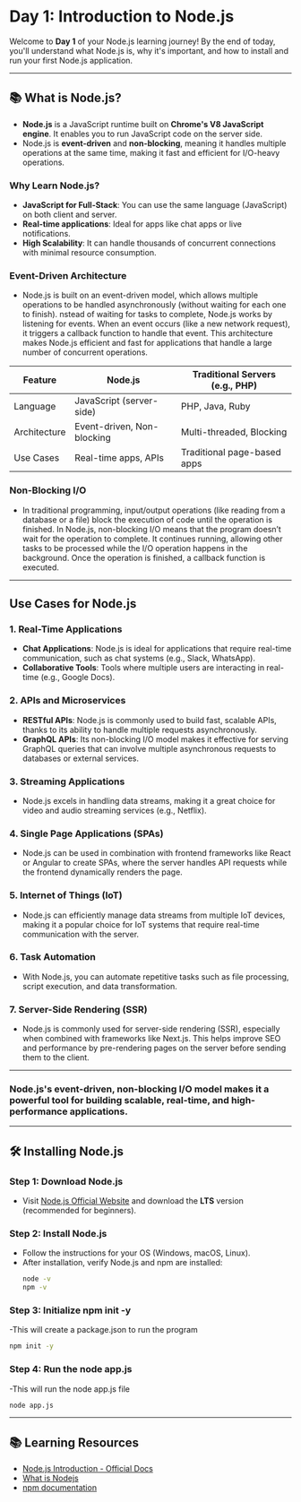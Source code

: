 # Day 1: Introduction to Node.js

Welcome to **Day 1** of your Node.js learning journey! By the end of today, you'll understand what Node.js is, why it's important, and how to install and run your first Node.js application.

---

## 📚 **What is Node.js?**

- **Node.js** is a JavaScript runtime built on **Chrome's V8 JavaScript engine**. It enables you to run JavaScript code on the server side.
- Node.js is **event-driven** and **non-blocking**, meaning it handles multiple operations at the same time, making it fast and efficient for I/O-heavy operations.

### **Why Learn Node.js?**
- **JavaScript for Full-Stack**: You can use the same language (JavaScript) on both client and server.
- **Real-time applications**: Ideal for apps like chat apps or live notifications.
- **High Scalability**: It can handle thousands of concurrent connections with minimal resource consumption.

### **Event-Driven Architecture**
- Node.js is built on an event-driven model, which allows multiple operations to be handled asynchronously (without waiting for each one to finish).
nstead of waiting for tasks to complete, Node.js works by listening for events. When an event occurs (like a new network request), it triggers a callback function to handle that event. This architecture makes Node.js efficient and fast for applications that handle a large number of concurrent operations.
  
| Feature         | Node.js                        | Traditional Servers (e.g., PHP)       |
|-----------------|--------------------------------|---------------------------------------|
| Language        | JavaScript (server-side)       | PHP, Java, Ruby                       |
| Architecture    | Event-driven, Non-blocking     | Multi-threaded, Blocking              |
| Use Cases       | Real-time apps, APIs           | Traditional page-based apps           |


### **Non-Blocking I/O**
- In traditional programming, input/output operations (like reading from a database or a file) block the execution of code until the operation is finished. In Node.js, non-blocking I/O means that the program doesn’t wait for the operation to complete. It continues running, allowing other tasks to be processed while the I/O operation happens in the background. Once the operation is finished, a callback function is executed.

---
## Use Cases for Node.js

### 1. Real-Time Applications

- **Chat Applications**: Node.js is ideal for applications that require real-time communication, such as chat systems (e.g., Slack, WhatsApp).
- **Collaborative Tools**: Tools where multiple users are interacting in real-time (e.g., Google Docs).

### 2. APIs and Microservices

- **RESTful APIs**: Node.js is commonly used to build fast, scalable APIs, thanks to its ability to handle multiple requests asynchronously.
- **GraphQL APIs**: Its non-blocking I/O model makes it effective for serving GraphQL queries that can involve multiple asynchronous requests to databases or external services.

### 3. Streaming Applications

- Node.js excels in handling data streams, making it a great choice for video and audio streaming services (e.g., Netflix).

### 4. Single Page Applications (SPAs)

- Node.js can be used in combination with frontend frameworks like React or Angular to create SPAs, where the server handles API requests while the frontend dynamically renders the page.

### 5. Internet of Things (IoT)

- Node.js can efficiently manage data streams from multiple IoT devices, making it a popular choice for IoT systems that require real-time communication with the server.

### 6. Task Automation

- With Node.js, you can automate repetitive tasks such as file processing, script execution, and data transformation.

### 7. Server-Side Rendering (SSR)

- Node.js is commonly used for server-side rendering (SSR), especially when combined with frameworks like Next.js. This helps improve SEO and performance by pre-rendering pages on the server before sending them to the client.

---

### Node.js's event-driven, non-blocking I/O model makes it a powerful tool for building scalable, real-time, and high-performance applications.
---

## 🛠 **Installing Node.js**

### Step 1: Download Node.js
- Visit [Node.js Official Website](https://nodejs.org/) and download the **LTS** version (recommended for beginners).
  
### Step 2: Install Node.js
- Follow the instructions for your OS (Windows, macOS, Linux).
- After installation, verify Node.js and npm are installed:
  ```bash
  node -v
  npm -v
  ```

### Step 3: Initialize npm init -y
-This will create a package.json to run the program
```bash 
npm init -y
```


### Step 4: Run the node app.js
-This will run the node app.js file
```bash
node app.js
```
---

## 📚 **Learning Resources**
- [Node.js Introduction - Official Docs](https://nodejs.org/en/learn/getting-started/introuction-to-nodejs/)
- [What is Nodejs](https://nodejs.org/en/docs/)
- [npm documentation](https://docs.npmjs.com/getting-started/)

